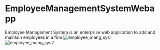 # EmployeeManagementSystemWebapp
Employee Management System is an enterprise web application to add and maintain employees in a firm
![employee_mang_sys1](https://user-images.githubusercontent.com/28793729/30559560-0eef6fca-9c83-11e7-9fe2-df3ff906e2a4.JPG)
![employee_mang_sys2](https://user-images.githubusercontent.com/28793729/30559561-0ef49022-9c83-11e7-973b-41a27f60eda6.JPG)
